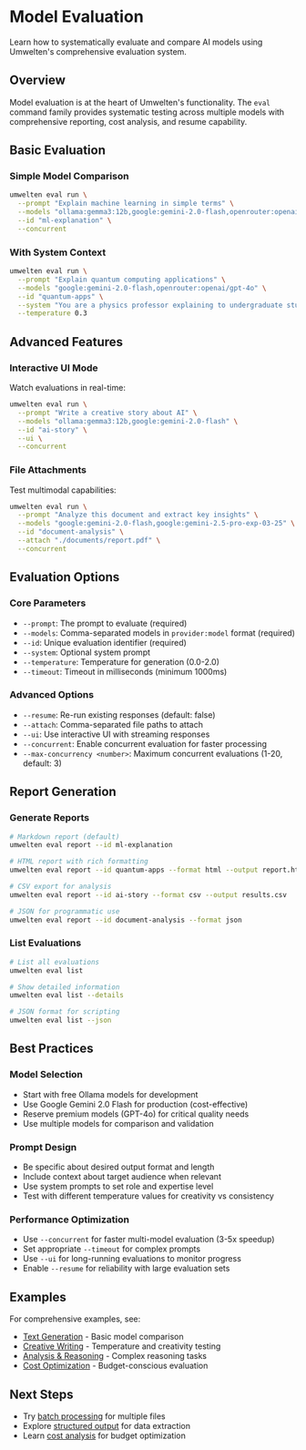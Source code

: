 # Model Evaluation

Learn how to systematically evaluate and compare AI models using Umwelten's comprehensive evaluation system.

## Overview

Model evaluation is at the heart of Umwelten's functionality. The `eval` command family provides systematic testing across multiple models with comprehensive reporting, cost analysis, and resume capability.

## Basic Evaluation

### Simple Model Comparison

```bash
umwelten eval run \
  --prompt "Explain machine learning in simple terms" \
  --models "ollama:gemma3:12b,google:gemini-2.0-flash,openrouter:openai/gpt-4o-mini" \
  --id "ml-explanation" \
  --concurrent
```

### With System Context

```bash
umwelten eval run \
  --prompt "Explain quantum computing applications" \
  --models "google:gemini-2.0-flash,openrouter:openai/gpt-4o" \
  --id "quantum-apps" \
  --system "You are a physics professor explaining to undergraduate students" \
  --temperature 0.3
```

## Advanced Features

### Interactive UI Mode

Watch evaluations in real-time:

```bash
umwelten eval run \
  --prompt "Write a creative story about AI" \
  --models "ollama:gemma3:12b,google:gemini-2.0-flash" \
  --id "ai-story" \
  --ui \
  --concurrent
```

### File Attachments

Test multimodal capabilities:

```bash
umwelten eval run \
  --prompt "Analyze this document and extract key insights" \
  --models "google:gemini-2.0-flash,google:gemini-2.5-pro-exp-03-25" \
  --id "document-analysis" \
  --attach "./documents/report.pdf" \
  --concurrent
```

## Evaluation Options

### Core Parameters
- `--prompt`: The prompt to evaluate (required)
- `--models`: Comma-separated models in `provider:model` format (required)
- `--id`: Unique evaluation identifier (required)
- `--system`: Optional system prompt
- `--temperature`: Temperature for generation (0.0-2.0)
- `--timeout`: Timeout in milliseconds (minimum 1000ms)

### Advanced Options
- `--resume`: Re-run existing responses (default: false)
- `--attach`: Comma-separated file paths to attach
- `--ui`: Use interactive UI with streaming responses
- `--concurrent`: Enable concurrent evaluation for faster processing
- `--max-concurrency <number>`: Maximum concurrent evaluations (1-20, default: 3)

## Report Generation

### Generate Reports

```bash
# Markdown report (default)
umwelten eval report --id ml-explanation

# HTML report with rich formatting
umwelten eval report --id quantum-apps --format html --output report.html

# CSV export for analysis
umwelten eval report --id ai-story --format csv --output results.csv

# JSON for programmatic use
umwelten eval report --id document-analysis --format json
```

### List Evaluations

```bash
# List all evaluations
umwelten eval list

# Show detailed information
umwelten eval list --details

# JSON format for scripting
umwelten eval list --json
```

## Best Practices

### Model Selection
- Start with free Ollama models for development
- Use Google Gemini 2.0 Flash for production (cost-effective)
- Reserve premium models (GPT-4o) for critical quality needs
- Use multiple models for comparison and validation

### Prompt Design
- Be specific about desired output format and length
- Include context about target audience when relevant
- Use system prompts to set role and expertise level
- Test with different temperature values for creativity vs consistency

### Performance Optimization
- Use `--concurrent` for faster multi-model evaluation (3-5x speedup)
- Set appropriate `--timeout` for complex prompts
- Use `--ui` for long-running evaluations to monitor progress
- Enable `--resume` for reliability with large evaluation sets

## Examples

For comprehensive examples, see:
- [Text Generation](/examples/text-generation) - Basic model comparison
- [Creative Writing](/examples/creative-writing) - Temperature and creativity testing
- [Analysis & Reasoning](/examples/analysis-reasoning) - Complex reasoning tasks
- [Cost Optimization](/examples/cost-optimization) - Budget-conscious evaluation

## Next Steps

- Try [batch processing](/guide/batch-processing) for multiple files
- Explore [structured output](/guide/structured-output) for data extraction
- Learn [cost analysis](/guide/cost-analysis) for budget optimization